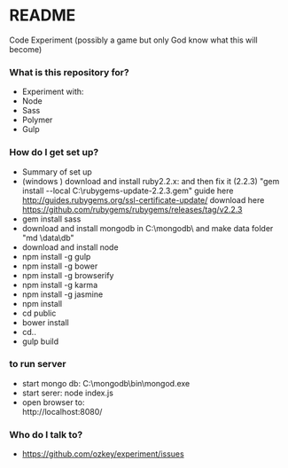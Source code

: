 # README #

Code Experiment (possibly a game but only God know what this will become)

### What is this repository for? ###

* Experiment with:
* Node
* Sass
* Polymer
* Gulp


### How do I get set up? ###

* Summary of set up
* (windows ) download and install ruby2.2.x: and then fix it (2.2.3) "gem install --local C:\rubygems-update-2.2.3.gem" guide here http://guides.rubygems.org/ssl-certificate-update/  download here https://github.com/rubygems/rubygems/releases/tag/v2.2.3
* gem install sass
* download and install mongodb in C:\mongodb\ and make data folder "md \data\db"
* download and install node
* npm install -g gulp
* npm install -g bower
* npm install -g browserify
* npm install -g karma
* npm install -g jasmine
* npm install
* cd public
* bower install
* cd..
* gulp build

### to run server ###

* start mongo db: 
  C:\mongodb\bin\mongod.exe
* start serer:
  node index.js
* open browser to:  
  http://localhost:8080/

### Who do I talk to? ###

* https://github.com/ozkey/experiment/issues


